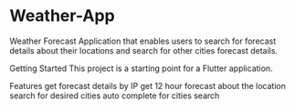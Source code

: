 # Weather-App
Weather Forecast Application that enables users to search for forecast details about their locations and search for other cities forecast details.

Getting Started
This project is a starting point for a Flutter application.

Features
get forecast details by IP
get 12 hour forecast about the location
search for desired cities
auto complete for cities search




